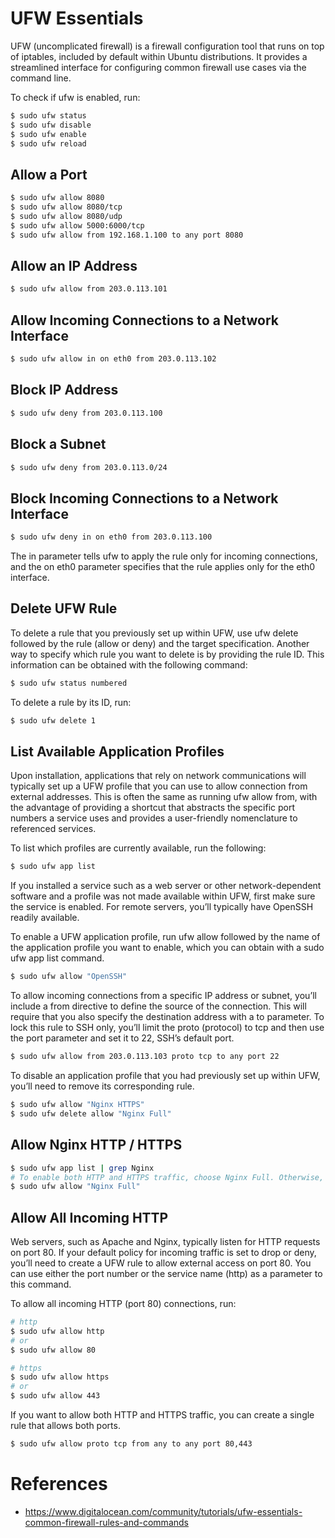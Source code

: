 # UFW Essentials

UFW (uncomplicated firewall) is a firewall configuration tool that runs on top of iptables, included by default within Ubuntu distributions. It provides a streamlined interface for configuring common firewall use cases via the command line.

To check if ufw is enabled, run:

```zsh
$ sudo ufw status
$ sudo ufw disable
$ sudo ufw enable
$ sudo ufw reload
```

## Allow a Port

```zsh
$ sudo ufw allow 8080
$ sudo ufw allow 8080/tcp
$ sudo ufw allow 8080/udp
$ sudo ufw allow 5000:6000/tcp
$ sudo ufw allow from 192.168.1.100 to any port 8080
```

## Allow an IP Address

```zsh
$ sudo ufw allow from 203.0.113.101
```

## Allow Incoming Connections to a Network Interface

```zsh
$ sudo ufw allow in on eth0 from 203.0.113.102
```

## Block IP Address

```zsh
$ sudo ufw deny from 203.0.113.100
```

## Block a Subnet

```zsh
$ sudo ufw deny from 203.0.113.0/24
```

## Block Incoming Connections to a Network Interface

```zsh
$ sudo ufw deny in on eth0 from 203.0.113.100
```

The in parameter tells ufw to apply the rule only for incoming connections, and the on eth0 parameter specifies that the rule applies only for the eth0 interface.

## Delete UFW Rule

To delete a rule that you previously set up within UFW, use ufw delete followed by the rule (allow or deny) and the target specification. Another way to specify which rule you want to delete is by providing the rule ID. This information can be obtained with the following command:

```zsh
$ sudo ufw status numbered
```

To delete a rule by its ID, run:

```zsh
$ sudo ufw delete 1
```

## List Available Application Profiles

Upon installation, applications that rely on network communications will typically set up a UFW profile that you can use to allow connection from external addresses. This is often the same as running ufw allow from, with the advantage of providing a shortcut that abstracts the specific port numbers a service uses and provides a user-friendly nomenclature to referenced services.

To list which profiles are currently available, run the following:

```zsh
$ sudo ufw app list
```

If you installed a service such as a web server or other network-dependent software and a profile was not made available within UFW, first make sure the service is enabled. For remote servers, you’ll typically have OpenSSH readily available.

To enable a UFW application profile, run ufw allow followed by the name of the application profile you want to enable, which you can obtain with a sudo ufw app list command.

```zsh
$ sudo ufw allow "OpenSSH"
```

To allow incoming connections from a specific IP address or subnet, you’ll include a from directive to define the source of the connection. This will require that you also specify the destination address with a to parameter. To lock this rule to SSH only, you’ll limit the proto (protocol) to tcp and then use the port parameter and set it to 22, SSH’s default port.

```zsh
$ sudo ufw allow from 203.0.113.103 proto tcp to any port 22
```

To disable an application profile that you had previously set up within UFW, you’ll need to remove its corresponding rule.

```zsh
$ sudo ufw allow "Nginx HTTPS"
$ sudo ufw delete allow "Nginx Full"
```

## Allow Nginx HTTP / HTTPS

```zsh
$ sudo ufw app list | grep Nginx
# To enable both HTTP and HTTPS traffic, choose Nginx Full. Otherwise, choose either Nginx HTTP to allow only HTTP or Nginx HTTPS to allow only HTTPS.
$ sudo ufw allow "Nginx Full"
```

## Allow All Incoming HTTP

Web servers, such as Apache and Nginx, typically listen for HTTP requests on port 80. If your default policy for incoming traffic is set to drop or deny, you’ll need to create a UFW rule to allow external access on port 80. You can use either the port number or the service name (http) as a parameter to this command.

To allow all incoming HTTP (port 80) connections, run:

```zsh
# http
$ sudo ufw allow http
# or
$ sudo ufw allow 80

# https
$ sudo ufw allow https
# or
$ sudo ufw allow 443
```

If you want to allow both HTTP and HTTPS traffic, you can create a single rule that allows both ports. 

```zsh
$ sudo ufw allow proto tcp from any to any port 80,443
```

# References

* https://www.digitalocean.com/community/tutorials/ufw-essentials-common-firewall-rules-and-commands